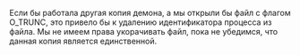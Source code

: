 Если бы работала другая копия демона, а мы открыли бы файл с флагом O\_TRUNC, это привело бы к удалению идентификатора процесса из файла. Мы не имеем права укорачивать файл, пока не убедимся, что данная копия является единственной.
